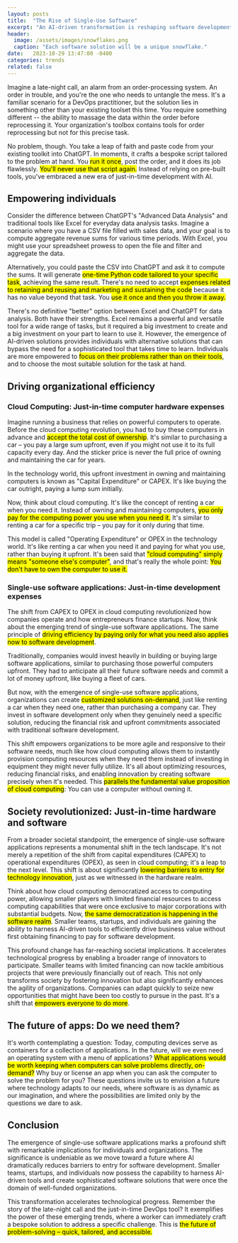 ```yaml
---
layout: posts
title:  "The Rise of Single-Use Software"
excerpt: "An AI-driven transformation is reshaping software development by solving individual problems with software solutions built just-in-time for a single purpose, in contrast with the traditional model of solving problems using general-purpose software applications built in advance."
header:
  image: /assets/images/snowflakes.png
  caption: "Each software solution will be a unique snowflake."
date:   2023-10-29 13:47:00 -0400
categories: trends
related: false
---
```


Imagine a late-night call, an alarm from an order-processing system.  An order in trouble, and you're the one who needs to untangle the mess.  It's a familiar scenario for a DevOps practitioner, but the solution lies in something other than your existing toolset this time.  You require something different -- the ability to massage the data within the order before reprocessing it.  Your organization's toolbox contains tools for order reprocessing but not for this precise task.

No problem, though.  You take a leap of faith and paste code from your existing toolkit into ChatGPT.  In moments, it crafts a bespoke script tailored to the problem at hand.  You <mark>run it once</mark>, post the order, and it does its job flawlessly.  <mark>You'll never use that script again.</mark>  Instead of relying on pre-built tools, you've embraced a new era of just-in-time development with AI.

## Empowering individuals

Consider the difference between ChatGPT's "Advanced Data Analysis" and traditional tools like Excel for everyday data analysis tasks.  Imagine a scenario where you have a CSV file filled with sales data, and your goal is to compute aggregate revenue sums for various time periods.  With Excel, you might use your spreadsheet prowess to open the file and filter and aggregate the data.

Alternatively, you could paste the CSV into ChatGPT and ask it to compute the sums.  It will generate <mark>one-time Python code tailored to your specific task</mark>, achieving the same result.  There's no need to accept <mark>expenses related to retaining and reusing and marketing and sustaining the code</mark> because it has no value beyond that task.  You <mark>use it once and then you throw it away.</mark>

There's no definitive "better" option between Excel and ChatGPT for data analysis. Both have their strengths.  Excel remains a powerful and versatile tool for a wide range of tasks, but it required a big investment to create and a big investment on your part to learn to use it.  However, the emergence of AI-driven solutions provides individuals with alternative solutions that can bypass the need for a sophisticated tool that takes time to learn.  Individuals are more empowered to <mark>focus on their problems rather than on their tools</mark>, and to choose the most suitable solution for the task at hand.

## Driving organizational efficiency

### Cloud Computing: Just-in-time computer hardware expenses

Imagine running a business that relies on powerful computers to operate.  Before the cloud computing revolution, you had to buy these computers in advance and <mark>accept the total cost of ownership</mark>.  It's similar to purchasing a car – you pay a large sum upfront, even if you might not use it to its full capacity every day.  And the sticker price is never the full price of owning and maintaining the car for years.

In the technology world, this upfront investment in owning and maintaining computers is known as "Capital Expenditure" or CAPEX.  It's like buying the car outright, paying a lump sum initially.

Now, think about cloud computing.  It's like the concept of renting a car when you need it.  Instead of owning and maintaining computers, <mark>you only pay for the computing power you use when you need it.</mark>  It's similar to renting a car for a specific trip – you pay for it only during that time.

This model is called "Operating Expenditure" or OPEX in the technology world.  It's like renting a car when you need it and paying for what you use, rather than buying it upfront.  It's been said that <mark>"cloud computing" simply means "someone else's computer"</mark>, and that's really the whole point: <mark>You don't have to own the computer to use it.</mark>

### Single-use software applications: Just-in-time development expenses

The shift from CAPEX to OPEX in cloud computing revolutionized how companies operate and how entrepreneurs finance startups.  Now, think about the emerging trend of single-use software applications.  The same principle of <mark>driving efficiency by paying only for what you need also applies now to software development</mark>.

Traditionally, companies would invest heavily in building or buying large software applications, similar to purchasing those powerful computers upfront.  They had to anticipate all their future software needs and commit a lot of money upfront, like buying a fleet of cars.

But now, with the emergence of single-use software applications, organizations can create <mark>customized solutions on-demand</mark>, just like renting a car when they need one, rather than purchasing a company car.  They invest in software development only when they genuinely need a specific solution, reducing the financial risk and upfront commitments associated with traditional software development.

This shift empowers organizations to be more agile and responsive to their software needs, much like how cloud computing allows them to instantly provision computing resources when they need them instead of investing in equipment they might never fully utilize.  It's all about optimizing resources, reducing financial risks, and enabling innovation by creating software precisely when it's needed.  This <mark>parallels the fundamental value proposition of cloud computing</mark>: You can use a computer without owning it.

## Society revolutionized: Just-in-time hardware and software

From a broader societal standpoint, the emergence of single-use software applications represents a monumental shift in the tech landscape.  It's not merely a repetition of the shift from capital expenditures (CAPEX) to operational expenditures (OPEX), as seen in cloud computing; it's a leap to the next level.  This shift is about significantly <mark>lowering barriers to entry for technology innovation</mark>, just as we witnessed in the hardware realm.

Think about how cloud computing democratized access to computing power, allowing smaller players with limited financial resources to access computing capabilities that were once exclusive to major corporations with substantial budgets.  Now, <mark>the same democratization is happening in the software realm</mark>.  Smaller teams, startups, and individuals are gaining the ability to harness AI-driven tools to efficiently drive business value without first obtaining financing to pay for software development.

This profound change has far-reaching societal implications.  It accelerates technological progress by enabling a broader range of innovators to participate.  Smaller teams with limited financing can now tackle ambitious projects that were previously financially out of reach.  This not only transforms society by fostering innovation but also significantly enhances the agility of organizations.  Companies can adapt quickly to seize new opportunities that might have been too costly to pursue in the past.  It's a shift that <mark>empowers everyone to do more</mark>.

##  The future of apps:  Do we need them?

It's worth contemplating a question: Today, computing devices serve as containers for a collection of applications.  In the future, will we even need an operating system with a menu of applications?  <mark>What applications would be worth keeping when computers can solve problems directly, on-demand?</mark>  Why buy or license an app when you can ask the computer to solve the problem for you?  These questions invite us to envision a future where technology adapts to our needs, where software is as dynamic as our imagination, and where the possibilities are limited only by the questions we dare to ask.

## Conclusion

The emergence of single-use software applications marks a profound shift with remarkable implications for individuals and organizations.  The significance is undeniable as we move toward a future where AI dramatically reduces barriers to entry for software development.  Smaller teams, startups, and individuals now possess the capability to harness AI-driven tools and create sophisticated software solutions that were once the domain of well-funded organizations.

This transformation accelerates technological progress.  Remember the story of the late-night call and the just-in-time DevOps tool?  It exemplifies the power of these emerging trends, where a worker can immediately craft a bespoke solution to address a specific challenge.  This is <mark>the future of problem-solving – quick, tailored, and accessible.</mark>